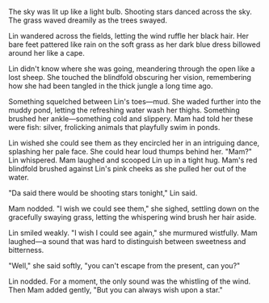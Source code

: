 The sky was lit up like a light bulb. Shooting stars danced across the sky. The grass waved dreamily as the trees swayed.

Lin wandered across the fields, letting the wind ruffle her black hair. Her bare feet pattered like rain on the soft grass as her dark blue dress billowed around her like a cape.

Lin didn't know where she was going, meandering through the open like a lost sheep. She touched the blindfold obscuring her vision, remembering how she had been tangled in the thick jungle a long time ago.

Something squelched between Lin's toes—mud. She waded further into the muddy pond, letting the refreshing water wash her thighs. Something brushed her ankle—something cold and slippery. Mam had told her these were fish: silver, frolicking animals that playfully swim in ponds.

Lin wished she could see them as they encircled her in an intriguing dance, splashing her pale face. She could hear loud thumps behind her. "Mam?" Lin whispered. Mam laughed and scooped Lin up in a tight hug. Mam's red blindfold brushed against Lin's pink cheeks as she pulled her out of the water.

"Da said there would be shooting stars tonight," Lin said.

Mam nodded. "I wish we could see them," she sighed, settling down on the gracefully swaying grass, letting the whispering wind brush her hair aside.

Lin smiled weakly. "I wish I could see again," she murmured wistfully. Mam laughed—a sound that was hard to distinguish between sweetness and bitterness.

"Well," she said softly, "you can't escape from the present, can you?"

Lin nodded. For a moment, the only sound was the whistling of the wind. Then Mam added gently, "But you can always wish upon a star."
